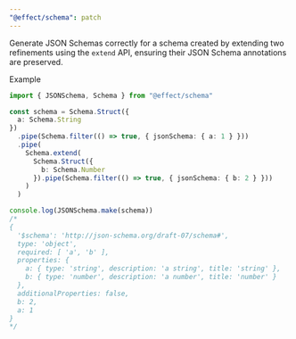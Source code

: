 ```yaml
---
"@effect/schema": patch
---
```


Generate JSON Schemas correctly for a schema created by extending two refinements using the `extend` API, ensuring their JSON Schema annotations are preserved.

Example

```ts
import { JSONSchema, Schema } from "@effect/schema"

const schema = Schema.Struct({
  a: Schema.String
})
  .pipe(Schema.filter(() => true, { jsonSchema: { a: 1 } }))
  .pipe(
    Schema.extend(
      Schema.Struct({
        b: Schema.Number
      }).pipe(Schema.filter(() => true, { jsonSchema: { b: 2 } }))
    )
  )

console.log(JSONSchema.make(schema))
/*
{
  '$schema': 'http://json-schema.org/draft-07/schema#',
  type: 'object',
  required: [ 'a', 'b' ],
  properties: {
    a: { type: 'string', description: 'a string', title: 'string' },
    b: { type: 'number', description: 'a number', title: 'number' }
  },
  additionalProperties: false,
  b: 2,
  a: 1
}
*/
```
